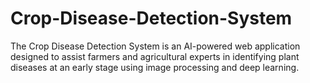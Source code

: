 # Crop-Disease-Detection-System
The Crop Disease Detection System is an AI-powered web application designed to assist farmers and agricultural experts in identifying plant diseases at an early stage using image processing and deep learning.
